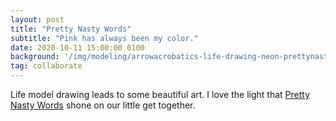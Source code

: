 ```yaml
---
layout: post
title: "Pretty Nasty Words"
subtitle: "Pink has always been my color."
date: 2020-10-11 15:00:00 0100
background: '/img/modeling/arrowacrobatics-life-drawing-neon-prettynastywords.jpeg'
tag: collaborate
---
```


Life model drawing leads to some beautiful art. I love the light that [Pretty Nasty Words](https://www.instagram.com/prettynastywords) shone on our little get together.